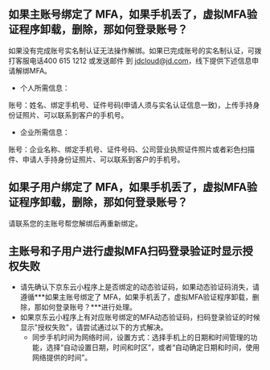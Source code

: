 ## 如果主账号绑定了 MFA，如果手机丢了，虚拟MFA验证程序卸载，删除，那如何登录账号？

如果没有完成账号实名制认证无法操作解绑。如果已完成账号的实名制认证，可拨打客服电话400 615 1212 或发送邮件 到 jdcloud@jd.com，线下提供下述信息申请解绑MFA。

- 个人所需信息：

账号：姓名、绑定手机号、证件号码(申请人须与实名认证信息一致)，上传手持身份证照片、可以联系到客户的手机号。

- 企业所需信息：

账号：企业名称、绑定手机号、证件号码、公司营业执照证件照片或者彩色扫描件、申请人手持身份证照片、可以联系到客户的手机号。

## 如果子用户绑定了 MFA，如果手机丢了，虚拟MFA验证程序卸载，删除，那如何登录账号？

请联系您的主账号帮您解绑后再重新绑定。

## 主账号和子用户进行虚拟MFA扫码登录验证时显示授权失败

- 请先确认下京东云小程序上是否绑定的动态验证码，如果动态验证码消失，请遵循***如果主账号绑定了 MFA，如果手机丢了，虚拟MFA验证程序卸载，删除，那如何登录账号？***进行处理。
- 如果京东云小程序上有对应账号绑定的MFA动态验证码，扫码登录验证的时候显示"授权失败"，请尝试通过以下的方式解决。
  - 同步手机时间为网络时间，设置方式：选择手机上的日期和时间管理的功能，选择“自动设置日期，时间和时区”，或者“自动确定日期和时间，使用网络提供的时间”。
